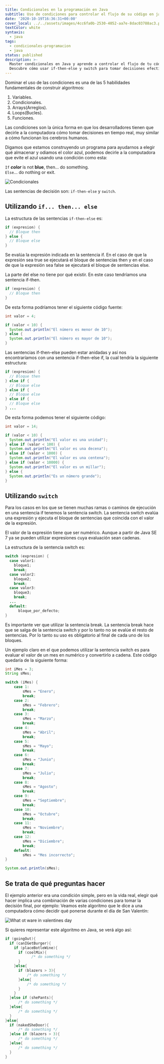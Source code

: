 ```yaml
---
title: Condicionales en la programación en Java
subtitle: Uso de condiciones para controlar el flujo de su código en java
date: '2020-10-19T16:36:31+00:00'
cover_local: ../../assets/images/4cc6fa0b-2530-4052-aa7e-8dac03788ac3.png
textColor: white
syntaxis:
  - java
tags:
  - condicionales-programacion
  - java
status: published
description: >-
  Master condicionales en Java y aprende a controlar el flujo de tu código.
  Descubre cómo usar if-then-else y switch para tomar decisiones efectivas.
---
```

Dominar el uso de las condiciones es una de las 5 habilidades fundamentales de construir algoritmos:

1. Variables.
2. Condicionales.
3. Arrays(Arreglos).
4. Loops(Bucles).
5. Funciones.

Las condiciones son la única forma en que los desarrolladores tienen que decirle a la computadora cómo tomar decisiones en tiempo real, muy similar a cómo funcionan los cerebros humanos.

Digamos que estamos construyendo un programa para ayudarnos a elegir qué almacenar y odiamos el color azul, podemos decirle a la computadora que evite el azul usando una condición como esta:
  
  
`If` ***color*** is not **blue**, then... do something.  
`Else`... do nothing or exit.
  
![Condicionales](https://github.com/breatheco-de/content/blob/master/src/assets/images/e73b673e-d744-45a7-a1ed-61a1dae49560.png?raw=true)

Las sentencias de decisión son: `if-then-else` y `switch`.

## Utilizando `if... then... else`

La estructura de las sentencias `if-then-else` es:

```java
if (expresion) {
  // Bloque then
} else {
  // Bloque else
}
```

Se evalúa la expresión indicada en la sentencia if. En el caso de que la expresión sea true se ejecutará el bloque de sentencias then y en el caso de que la expresión sea false se ejecutará el bloque de sentencias else.

La parte del else no tiene por qué existir. En este caso tendríamos una sentencia if-then.

```java
if (expresion) {
  // Bloque then
}
```

De esta forma podríamos tener el siguiente código fuente:

```java
int valor = 4;

if (valor < 10) {
  System.out.println("El número es menor de 10");
} else {
  System.out.println("El número es mayor de 10");
}
```

Las sentencias if-then-else pueden estar anidadas y así nos encontraríamos con una sentencia if-then-else if, la cual tendría la siguiente estructura:

```java
if (expresion) {
  // Bloque then
} else if {
  // Bloque else
} else if {
  // Bloque else
} else if {
  // Bloque else
} ...
```

De esta forma podemos tener el siguiente código:

```java
int valor = 14;

if (valor < 10) {
  System.out.println("El valor es una unidad");
} else if (valor < 100) {
  System.out.println("El valor es una decena");
} else if (valor < 1000) {
  System.out.println("El valor es una centena");
} else if (valor < 10000) {
  System.out.println("El valor es un millar");
} else {
  System.out.println("Es un número grande");
}
```

## Utilizando `switch`

Para los casos en los que se tienen muchas ramas o caminos de ejecución en una sentencia if tenemos la sentencia switch. La sentencia switch evalúa una expresión y ejecuta el bloque de sentencias que coincida con el valor de la expresión.

El valor de la expresión tiene que ser numérico. Aunque a partir de Java SE 7 ya se pueden utilizar expresiones cuya evaluación sean cadenas.

La estructura de la sentencia switch es:
```java
switch (expresion) {
  case valor1:
    bloque1;
    break;
  case valor2:
    bloque2;
    break;
  case valor3:
    bloque3;
    break;
  ...
  default:
      bloque_por_defecto;
}
```

Es importante ver que utilizar la sentencia break. La sentencia break hace que se salga de la sentencia switch y por lo tanto no se evalúe el resto de sentencias. Por lo tanto su uso es obligatorio al final de cada uno de los bloques.

Un ejemplo claro en el que podemos utilizar la sentencia switch es para evaluar el valor de un mes en numérico y convertirlo a cadena. Este código quedaría de la siguiente forma:

```java
int iMes = 3;
String sMes;

switch (iMes) {
    case 1:
        sMes = "Enero";
        break;
    case 2:
        sMes = "Febrero";
        break;
    case 3:
        sMes = "Marzo";
        break;
    case 4:
        sMes = "Abril";
        break;
    case 5:
        sMes = "Mayo";
        break;
    case 6:
        sMes = "Junio";
        break;
    case 7:
        sMes = "Julio";
        break;
    case 8:
        sMes = "Agosto";
        break;
    case 9:
        sMes = "Septiembre";
        break;
    case 10:
        sMes = "Octubre";
        break;
    case 11:
        sMes = "Noviembre";
        break;
    case 12:
        sMes = "Diciembre";
        break;
    default:
        sMes = "Mes incorrecto";
}

System.out.println(sMes);
```

## Se trata de qué preguntas hacer

El ejemplo anterior era una condición simple, pero en la vida real, elegir qué hacer implica una combinación de varias condiciones para tomar la decisión final, por ejemplo: Veamos este algoritmo que le dice a una computadora cómo decidir qué ponerse durante el día de San Valentín:

![What ot ware in valentines day](https://github.com/breatheco-de/content/blob/master/src/assets/images/87f2be86-32c3-4bfc-8db4-dbd0d979e4d3.jpeg?raw=true)

Si quieres representar este algoritmo en Java, se verá algo así:

```java
if (goingOut){
  if (canIGetBurger){
    if (placeBotleWine){
      if (coolMix){
            /* do something */
      }
    }else{
      if (blazers > 3){
          /* do something */
      }else{
          /* do something */
      }
    }
  }else if (shePants){
      /* do something */
  }else{
      /* do something */
  }
}else{
  if (nakedSheDoor){
      /* do something */
  }else if (blazers > 3){
      /* do something */
  }else{
      /* do something */
  }
}
```
